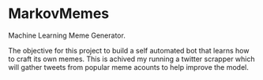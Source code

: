 # MarkovMemes
Machine Learning Meme Generator.

The objective for this project to build a self automated bot that learns how to craft its own memes.
This is achived my running a twitter scrapper which will gather tweets from popular meme acounts to help 
improve the model.
